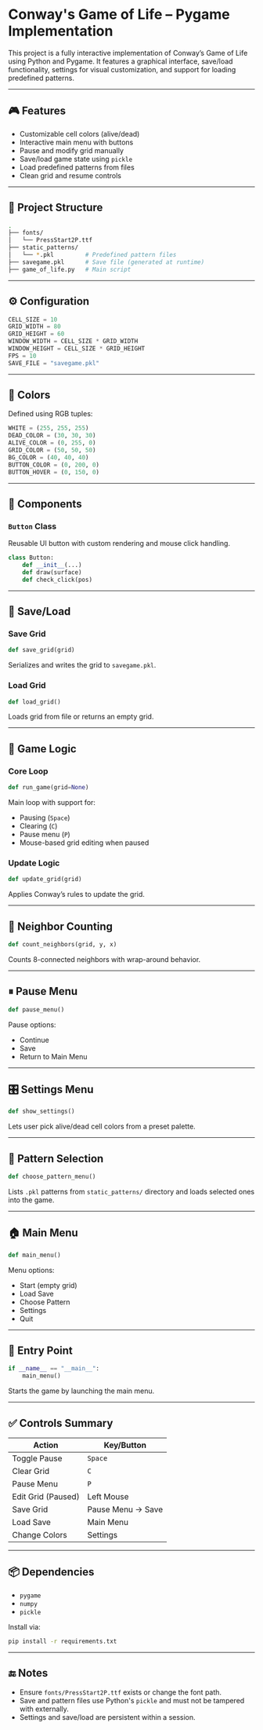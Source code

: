 # Conway's Game of Life – Pygame Implementation

This project is a fully interactive implementation of Conway’s Game of Life using Python and Pygame. It features a graphical interface, save/load functionality, settings for visual customization, and support for loading predefined patterns.

---

## 🎮 Features

- Customizable cell colors (alive/dead)
- Interactive main menu with buttons
- Pause and modify grid manually
- Save/load game state using `pickle`
- Load predefined patterns from files
- Clean grid and resume controls

---

## 📁 Project Structure

```bash
.
├── fonts/
│   └── PressStart2P.ttf
├── static_patterns/
│   └── *.pkl         # Predefined pattern files
├── savegame.pkl      # Save file (generated at runtime)
├── game_of_life.py   # Main script
```

---

## ⚙️ Configuration

```python
CELL_SIZE = 10
GRID_WIDTH = 80
GRID_HEIGHT = 60
WINDOW_WIDTH = CELL_SIZE * GRID_WIDTH
WINDOW_HEIGHT = CELL_SIZE * GRID_HEIGHT
FPS = 10
SAVE_FILE = "savegame.pkl"
```

---

## 🎨 Colors

Defined using RGB tuples:

```python
WHITE = (255, 255, 255)
DEAD_COLOR = (30, 30, 30)
ALIVE_COLOR = (0, 255, 0)
GRID_COLOR = (50, 50, 50)
BG_COLOR = (40, 40, 40)
BUTTON_COLOR = (0, 200, 0)
BUTTON_HOVER = (0, 150, 0)
```

---

## 🧩 Components

### `Button` Class

Reusable UI button with custom rendering and mouse click handling.

```python
class Button:
    def __init__(...)
    def draw(surface)
    def check_click(pos)
```

---

## 💾 Save/Load

### Save Grid

```python
def save_grid(grid)
```

Serializes and writes the grid to `savegame.pkl`.

### Load Grid

```python
def load_grid()
```

Loads grid from file or returns an empty grid.

---

## 🧠 Game Logic

### Core Loop

```python
def run_game(grid=None)
```

Main loop with support for:
- Pausing (`Space`)
- Clearing (`C`)
- Pause menu (`P`)
- Mouse-based grid editing when paused

### Update Logic

```python
def update_grid(grid)
```

Applies Conway’s rules to update the grid.

---

## 🧮 Neighbor Counting

```python
def count_neighbors(grid, y, x)
```

Counts 8-connected neighbors with wrap-around behavior.

---

## ⏸ Pause Menu

```python
def pause_menu()
```

Pause options:
- Continue
- Save
- Return to Main Menu

---

## 🎛 Settings Menu

```python
def show_settings()
```

Lets user pick alive/dead cell colors from a preset palette.

---

## 📂 Pattern Selection

```python
def choose_pattern_menu()
```

Lists `.pkl` patterns from `static_patterns/` directory and loads selected ones into the game.

---

## 🏠 Main Menu

```python
def main_menu()
```

Menu options:
- Start (empty grid)
- Load Save
- Choose Pattern
- Settings
- Quit

---

## 🧪 Entry Point

```python
if __name__ == "__main__":
    main_menu()
```

Starts the game by launching the main menu.

---

## ✅ Controls Summary

| Action          | Key/Button       |
|-----------------|------------------|
| Toggle Pause    | `Space`          |
| Clear Grid      | `C`              |
| Pause Menu      | `P`              |
| Edit Grid (Paused) | Left Mouse     |
| Save Grid       | Pause Menu → Save|
| Load Save       | Main Menu        |
| Change Colors   | Settings         |

---

## 📦 Dependencies

- `pygame`
- `numpy`
- `pickle`

Install via:

```bash
pip install -r requirements.txt
```

---

## 🔚 Notes

- Ensure `fonts/PressStart2P.ttf` exists or change the font path.
- Save and pattern files use Python's `pickle` and must not be tampered with externally.
- Settings and save/load are persistent within a session.
